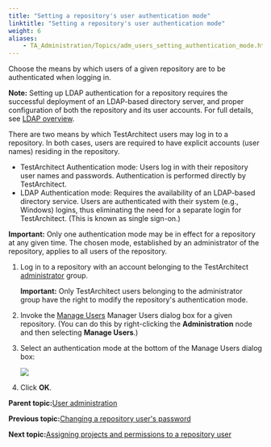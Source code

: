 ```yaml
--- 
title: "Setting a repository's user authentication mode"
linktitle: "Setting a repository's user authentication mode"
weight: 6
aliases: 
    - TA_Administration/Topics/adm_users_setting_authentication_mode.html
---
```


Choose the means by which users of a given repository are to be authenticated when logging in.

**Note:** Setting up LDAP authentication for a repository requires the successful deployment of an LDAP-based directory server, and proper configuration of both the repository and its user accounts. For full details, see [LDAP overview](../../TA_Help/Topics/ug_LDAP_overview.md).

There are two means by which TestArchitect users may log in to a repository. In both cases, users are required to have explicit accounts \(user names\) residing in the repository.

-   TestArchitect Authentication mode: Users log in with their repository user names and passwords. Authentication is performed directly by TestArchitect.
-   LDAP Authentication mode: Requires the availability of an LDAP-based directory service. Users are authenticated with their system \(e.g., Windows\) logins, thus eliminating the need for a separate login for TestArchitect. \(This is known as single sign-on.\)

**Important:** Only one authentication mode may be in effect for a repository at any given time. The chosen mode, established by an administrator of the repository, applies to all users of the repository.

1.  Log in to a repository with an account belonging to the TestArchitect [administrator](User_administration.md) group.

    **Important:** Only TestArchitect users belonging to the administrator group have the right to modify the repository's authentication mode.

2.  Invoke the [Manage Users](../../reuse/../TA_Administration/Topics/adm_users_invoking_Manage_Users.md) Manager Users dialog box for a given repository. \(You can do this by right-clicking the **Administration** node and then selecting **Manage Users**.\)

3.  Select an authentication mode at the bottom of the Manage Users dialog box:

    ![](/images/TA_Administration/Images/Manage_users_dlg.png)

4.  Click **OK**.


**Parent topic:**[User administration](../../TA_Administration/Topics/User_administration.md)

**Previous topic:**[Changing a repository user's password](../../TA_Administration/Topics/adm_users_changing_password.md)

**Next topic:**[Assigning projects and permissions to a repository user](../../TA_Administration/Topics/adm_users_assigning_repositories.md)


